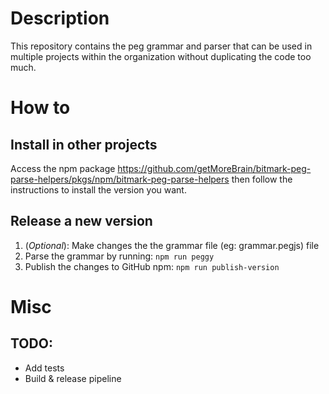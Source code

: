 # Description
This repository contains the peg grammar and parser that can be used in multiple projects within the organization without duplicating the code too much.

# How to

## Install in other projects
Access the npm package https://github.com/getMoreBrain/bitmark-peg-parse-helpers/pkgs/npm/bitmark-peg-parse-helpers then follow the instructions to install the version you want.

## Release a new version
1. (_Optional_): Make changes the the grammar file (eg: grammar.pegjs) file
2. Parse the grammar by running: ```npm run peggy```
3. Publish the changes to GitHub npm: ```npm run publish-version```

# Misc
## TODO:
* Add tests
* Build & release pipeline
